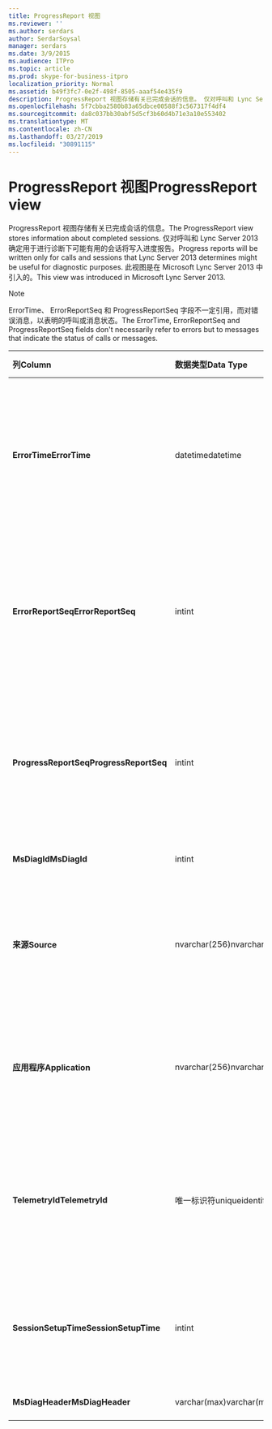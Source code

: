 ```yaml
---
title: ProgressReport 视图
ms.reviewer: ''
ms.author: serdars
author: SerdarSoysal
manager: serdars
ms.date: 3/9/2015
ms.audience: ITPro
ms.topic: article
ms.prod: skype-for-business-itpro
localization_priority: Normal
ms.assetid: b49f3fc7-0e2f-498f-8505-aaaf54e435f9
description: ProgressReport 视图存储有关已完成会话的信息。 仅对呼叫和 Lync Server 2013 确定用于进行诊断下可能有用的会话将写入进度报告。 此视图是在 Microsoft Lync Server 2013 中引入的。
ms.openlocfilehash: 5f7cbba2580b83a65dbce00588f3c567317f4df4
ms.sourcegitcommit: da8c037bb30abf5d5cf3b60d4b71e3a10e553402
ms.translationtype: MT
ms.contentlocale: zh-CN
ms.lasthandoff: 03/27/2019
ms.locfileid: "30891115"
---
```

# <a name="progressreport-view"></a><span data-ttu-id="14bd6-105">ProgressReport 视图</span><span class="sxs-lookup"><span data-stu-id="14bd6-105">ProgressReport view</span></span>
 
<span data-ttu-id="14bd6-106">ProgressReport 视图存储有关已完成会话的信息。</span><span class="sxs-lookup"><span data-stu-id="14bd6-106">The ProgressReport view stores information about completed sessions.</span></span> <span data-ttu-id="14bd6-107">仅对呼叫和 Lync Server 2013 确定用于进行诊断下可能有用的会话将写入进度报告。</span><span class="sxs-lookup"><span data-stu-id="14bd6-107">Progress reports will be written only for calls and sessions that Lync Server 2013 determines might be useful for diagnostic purposes.</span></span> <span data-ttu-id="14bd6-108">此视图是在 Microsoft Lync Server 2013 中引入的。</span><span class="sxs-lookup"><span data-stu-id="14bd6-108">This view was introduced in Microsoft Lync Server 2013.</span></span>
  
> [!NOTE]
> <span data-ttu-id="14bd6-109">ErrorTime、 ErrorReportSeq 和 ProgressReportSeq 字段不一定引用，而对错误消息，以表明的呼叫或消息状态。</span><span class="sxs-lookup"><span data-stu-id="14bd6-109">The ErrorTime, ErrorReportSeq and ProgressReportSeq fields don't necessarily refer to errors but to messages that indicate the status of calls or messages.</span></span> 
  
|<span data-ttu-id="14bd6-110">**列**</span><span class="sxs-lookup"><span data-stu-id="14bd6-110">**Column**</span></span>|<span data-ttu-id="14bd6-111">**数据类型**</span><span class="sxs-lookup"><span data-stu-id="14bd6-111">**Data Type**</span></span>|<span data-ttu-id="14bd6-112">**详细信息**</span><span class="sxs-lookup"><span data-stu-id="14bd6-112">**Details**</span></span>|
|:-----|:-----|:-----|
|<span data-ttu-id="14bd6-113">**ErrorTime**</span><span class="sxs-lookup"><span data-stu-id="14bd6-113">**ErrorTime**</span></span> <br/> |<span data-ttu-id="14bd6-114">datetime</span><span class="sxs-lookup"><span data-stu-id="14bd6-114">datetime</span></span>  <br/> |<span data-ttu-id="14bd6-115">发生的错误的时间。</span><span class="sxs-lookup"><span data-stu-id="14bd6-115">Time of error occurred.</span></span> <span data-ttu-id="14bd6-116">与 ErrorReportSeq 结合使用，来唯一地标识错误。</span><span class="sxs-lookup"><span data-stu-id="14bd6-116">Used in conjunction with ErrorReportSeq to uniquely identify an error.</span></span>  <br/> |
|<span data-ttu-id="14bd6-117">**ErrorReportSeq**</span><span class="sxs-lookup"><span data-stu-id="14bd6-117">**ErrorReportSeq**</span></span> <br/> |<span data-ttu-id="14bd6-118">int</span><span class="sxs-lookup"><span data-stu-id="14bd6-118">int</span></span>  <br/> |<span data-ttu-id="14bd6-119">若要确定错误的 ID 号。</span><span class="sxs-lookup"><span data-stu-id="14bd6-119">ID number to identify the error.</span></span> <span data-ttu-id="14bd6-120">与 ErrorTime 结合使用，来唯一地标识错误。</span><span class="sxs-lookup"><span data-stu-id="14bd6-120">Used in conjunction with ErrorTime to uniquely identify an error.</span></span>  <br/> |
|<span data-ttu-id="14bd6-121">**ProgressReportSeq**</span><span class="sxs-lookup"><span data-stu-id="14bd6-121">**ProgressReportSeq**</span></span> <br/> |<span data-ttu-id="14bd6-122">int</span><span class="sxs-lookup"><span data-stu-id="14bd6-122">int</span></span>  <br/> |<span data-ttu-id="14bd6-123">若要确定进度报告的 ID。</span><span class="sxs-lookup"><span data-stu-id="14bd6-123">ID to identify the progress report.</span></span> <span data-ttu-id="14bd6-124">用于区分相同的错误报告的进度报告。</span><span class="sxs-lookup"><span data-stu-id="14bd6-124">Used to distinguish progress reports of the same error report.</span></span>  <br/> |
|<span data-ttu-id="14bd6-125">**MsDiagId**</span><span class="sxs-lookup"><span data-stu-id="14bd6-125">**MsDiagId**</span></span> <br/> |<span data-ttu-id="14bd6-126">int</span><span class="sxs-lookup"><span data-stu-id="14bd6-126">int</span></span>  <br/> |<span data-ttu-id="14bd6-127">错误报告的诊断 ID。</span><span class="sxs-lookup"><span data-stu-id="14bd6-127">Diagnostic ID for the error report.</span></span>  <br/> |
|<span data-ttu-id="14bd6-128">**来源**</span><span class="sxs-lookup"><span data-stu-id="14bd6-128">**Source**</span></span> <br/> |<span data-ttu-id="14bd6-129">nvarchar(256)</span><span class="sxs-lookup"><span data-stu-id="14bd6-129">nvarchar(256)</span></span>  <br/> |<span data-ttu-id="14bd6-130">产生错误 （如果报告发送自服务器组件） 的服务器的名称。</span><span class="sxs-lookup"><span data-stu-id="14bd6-130">Name of server that originated the error (if report was sent from a server component).</span></span>  <br/> |
|<span data-ttu-id="14bd6-131">**应用程序**</span><span class="sxs-lookup"><span data-stu-id="14bd6-131">**Application**</span></span> <br/> |<span data-ttu-id="14bd6-132">nvarchar(256)</span><span class="sxs-lookup"><span data-stu-id="14bd6-132">nvarchar(256)</span></span>  <br/> |<span data-ttu-id="14bd6-133">产生错误 （如果报告发送自服务器组件） 的应用程序的名称。</span><span class="sxs-lookup"><span data-stu-id="14bd6-133">Name of application that originated the error (if report was sent from a server component).</span></span>  <br/> |
|<span data-ttu-id="14bd6-134">**TelemetryId**</span><span class="sxs-lookup"><span data-stu-id="14bd6-134">**TelemetryId**</span></span> <br/> |<span data-ttu-id="14bd6-135">唯一标识符</span><span class="sxs-lookup"><span data-stu-id="14bd6-135">uniqueidentifier</span></span>  <br/> |<span data-ttu-id="14bd6-136">关联会议中所涉及的不同组件的加入时间信息的唯一标识符。</span><span class="sxs-lookup"><span data-stu-id="14bd6-136">Unique identifier correlating join time information for the different components involved in a conference.</span></span>  <br/> |
|<span data-ttu-id="14bd6-137">**SessionSetupTime**</span><span class="sxs-lookup"><span data-stu-id="14bd6-137">**SessionSetupTime**</span></span> <br/> |<span data-ttu-id="14bd6-138">int</span><span class="sxs-lookup"><span data-stu-id="14bd6-138">int</span></span>  <br/> |<span data-ttu-id="14bd6-139">时间 （以毫秒为单位） 所需的特定组件加入会议。</span><span class="sxs-lookup"><span data-stu-id="14bd6-139">Time (in milliseconds) required for a specific component to join a conference.</span></span>  <br/> |
|<span data-ttu-id="14bd6-140">**MsDiagHeader**</span><span class="sxs-lookup"><span data-stu-id="14bd6-140">**MsDiagHeader**</span></span> <br/> |<span data-ttu-id="14bd6-141">varchar(max)</span><span class="sxs-lookup"><span data-stu-id="14bd6-141">varchar(max)</span></span>  <br/> |<span data-ttu-id="14bd6-142">其他错误信息。</span><span class="sxs-lookup"><span data-stu-id="14bd6-142">Additional error information.</span></span>  <br/> |
   

